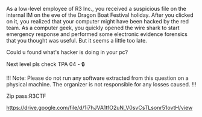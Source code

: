 As a low-level employee of R3 Inc., you received a suspicious file on the internal IM on the eve of the Dragon Boat Festival holiday. After you clicked on it, you realized that your computer might have been hacked by the red team. As a computer geek, you quickly opened the wire shark to start emergency response and performed some electronic evidence forensics that you thought was useful. But it seems a little too late.

Could u found what's hacker is doing in your pc?

Next level pls check TPA 04 - 🔒

!!! Note: Please do not run any software extracted from this question on a physical machine. The organizer is not responsible for any losses caused. !!!

Zip pass:R3CTF

https://drive.google.com/file/d/1i7hJVA1tfO2uN_V0svCsTLsonr51ovtH/view
